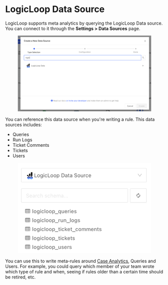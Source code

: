 # LogicLoop Data Source

LogicLoop supports meta analytics by querying the LogicLoop Data source. You can connect to it through the **Settings > Data Sources** page.&#x20;

<figure><img src="../../.gitbook/assets/image (63).png" alt=""><figcaption></figcaption></figure>

You can reference this data source when you're writing a rule. This data sources includes:

* Queries
* Run Logs
* Ticket Comments
* Tickets
* Users

<figure><img src="../../.gitbook/assets/image.png" alt=""><figcaption></figcaption></figure>

You can use this to write meta-rules around [Case Analytics](../../beta/case-analytics.md), Queries and Users. For example, you could query which member of your team wrote which type of rule and when, seeing if rules older than a certain time should be retired, etc.&#x20;
